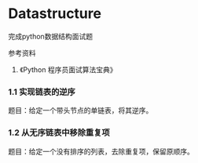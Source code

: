 # Datastructure

完成python数据结构面试题

参考资料
1. 《Python 程序员面试算法宝典》

### 1.1 实现链表的逆序

题目：给定一个带头节点的单链表，将其逆序。

### 1.2 从无序链表中移除重复项

题目：给定一个没有排序的列表，去除重复项，保留原顺序。

